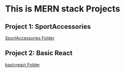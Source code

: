 <h1> This is MERN stack Projects </h1>

## Project 1: SportAccessories

[SportAccessories Folder](./SportAccessories)

## Project 2: Basic React

[basicreact Folder](./basicreact)
